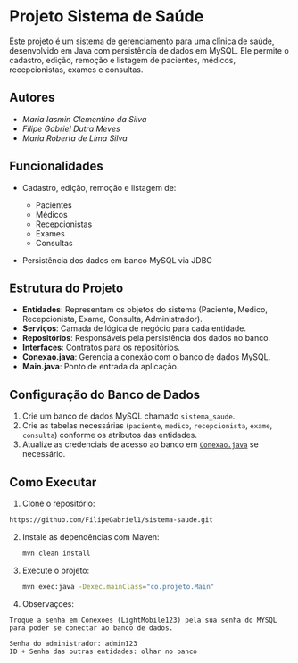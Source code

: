 # Projeto Sistema de Saúde

Este projeto é um sistema de gerenciamento para uma clínica de saúde, desenvolvido em Java com persistência de dados em MySQL. Ele permite o cadastro, edição, remoção e listagem de pacientes, médicos, recepcionistas, exames e consultas.

## Autores

- *Maria Iasmin Clementino da Silva*
- *Filipe Gabriel Dutra Meves*
- *Maria Roberta de Lima Silva*


## Funcionalidades

- Cadastro, edição, remoção e listagem de:
  - Pacientes
  - Médicos
  - Recepcionistas
  - Exames
  - Consultas

- Persistência dos dados em banco MySQL via JDBC

## Estrutura do Projeto

- **Entidades**: Representam os objetos do sistema (Paciente, Medico, Recepcionista, Exame, Consulta, Administrador).
- **Serviços**: Camada de lógica de negócio para cada entidade.
- **Repositórios**: Responsáveis pela persistência dos dados no banco.
- **Interfaces**: Contratos para os repositórios.
- **Conexao.java**: Gerencia a conexão com o banco de dados MySQL.
- **Main.java**: Ponto de entrada da aplicação.

## Configuração do Banco de Dados

1. Crie um banco de dados MySQL chamado `sistema_saude`.
2. Crie as tabelas necessárias (`paciente`, `medico`, `recepcionista`, `exame`, `consulta`) conforme os atributos das entidades.
3. Atualize as credenciais de acesso ao banco em [`Conexao.java`](src/main/java/co/projeto/Conexao.java) se necessário.

## Como Executar

1. Clone o repositório:
```bash
https://github.com/FilipeGabriel1/sistema-saude.git
```

2. Instale as dependências com Maven:
   ```sh
   mvn clean install
   ```
3. Execute o projeto:
   ```sh
   mvn exec:java -Dexec.mainClass="co.projeto.Main"
   ```
4. Observaçoes:
```
Troque a senha em Conexoes (LightMobile123) pela sua senha do MYSQL para poder se conectar ao banco de dados.
 ```
 ```
Senha do administrador: admin123
ID + Senha das outras entidades: olhar no banco
 ```

